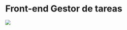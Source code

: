 <h1> Front-end Gestor de tareas</h1>

<p align="left">
<img src="https://img.shields.io/badge/STATUS-EN%20DESAROLLO-green">
</p>

